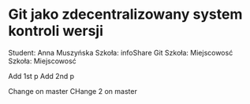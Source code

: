 # Git jako zdecentralizowany system kontroli wersji

Student: Anna Muszyńska
Szkoła: infoShare
Git
Szkoła:
Miejscowosć
Szkoła:
Miejscowosć

Add 1st p
Add 2nd p

Change on master
CHange 2 on master 
